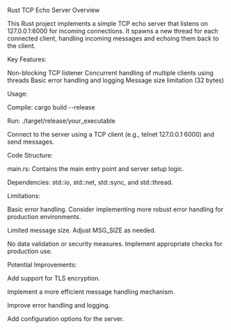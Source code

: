 Rust TCP Echo Server
Overview

This Rust project implements a simple TCP echo server that listens on 127.0.0.1:6000 for incoming connections. It spawns a new thread for each connected client, handling incoming messages and echoing them back to the client.

Key Features:

Non-blocking TCP listener
Concurrent handling of multiple clients using threads
Basic error handling and logging
Message size limitation (32 bytes)

Usage:

Compile: cargo build --release

Run: ./target/release/your_executable

Connect to the server using a TCP client (e.g., telnet 127.0.0.1 6000) and send messages.

Code Structure:

main.rs: Contains the main entry point and server setup logic.

Dependencies: std::io, std::net, std::sync, and std::thread.

Limitations:

Basic error handling. Consider implementing more robust error handling for production environments.

Limited message size. Adjust MSG_SIZE as needed.

No data validation or security measures. Implement appropriate checks for production use.


Potential Improvements:

Add support for TLS encryption.

Implement a more efficient message handling mechanism.

Improve error handling and logging.

Add configuration options for the server.
